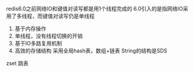 redis6.0之前网络IO和键值对读写都是用1个线程完成的
6.0引入的是指网络IO采用了多线程，而键值对读写仍是单线程

1. 基于内存操作
2. 单线程，没有线程切换的开销
3. 基于IO多路复用机制
4. 高效的存储结构
采用全局hash表，数组+链表
String的结构是SDS

zset 跳表